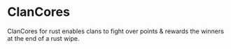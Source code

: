 # ClanCores
ClanCores for rust enables clans to fight over points &amp; rewards the winners at the end of a rust wipe.
